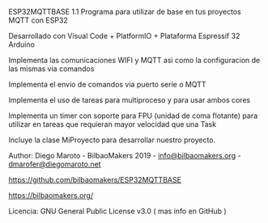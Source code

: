 ESP32MQTTBASE 1.1
Programa para utilizar de base en tus proyectos MQTT con ESP32

Desarrollado con Visual Code + PlatformIO + Plataforma Espressif 32 Arduino

Implementa las comunicaciones WIFI y MQTT asi como la configuracion de las mismas via comandos

Implementa el envio de comandos via puerto serie o MQTT

Implementa el uso de tareas para multiproceso y para usar ambos cores

Implementa un timer con soporte para FPU (unidad de coma flotante) para utilizar en tareas que requieran mayor velocidad que una Task

Incluye la clase MiProyecto para desarrollar nuestro proyecto.

Author: Diego Maroto - BilbaoMakers 2019 - info@bilbaomakers.org - dmarofer@diegomaroto.net

https://github.com/bilbaomakers/ESP32MQTTBASE

https://bilbaomakers.org/

Licencia: GNU General Public License v3.0 ( mas info en GitHub )
